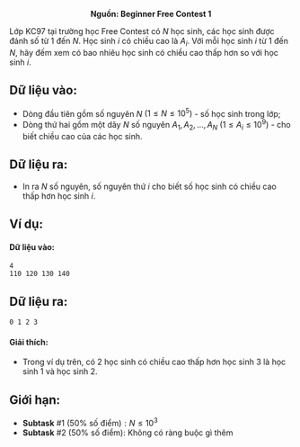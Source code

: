 **<center>Nguồn: Beginner Free Contest 1</center>**

Lớp KC97 tại trường học Free Contest có $N$ học sinh, các học sinh được đánh số từ $1$ đến $N$. Học sinh $i$ có chiều cao là $A_i$. Với mỗi học sinh $i$ từ $1$ đến $N$, hãy đếm xem có bao nhiêu học sinh có chiều cao thấp hơn so với học sinh $i$.

## Dữ liệu vào:
- Dòng đầu tiên gồm số nguyên $N$ $(1 ≤ N ≤ 10^5)$ - số học sinh trong lớp;
- Dòng thứ hai gồm một dãy $N$ số nguyên $A_1, A_2, ..., A_N$ $(1 ≤ A_i ≤ 10^9)$ - cho biết chiều cao của các học sinh.

## Dữ liệu ra:
- In ra $N$ số nguyên, số nguyên thứ $i$ cho biết số học sinh có chiều cao thấp hơn học sinh $i$.

## Ví dụ:
#### Dữ liệu vào:
```
4
110 120 130 140
```

## Dữ liệu ra:
```
0 1 2 3
```

#### Giải thích:
- Trong ví dụ trên, có $2$ học sinh có chiều cao thấp hơn học sinh $3$ là học sinh $1$ và học
sinh $2$.

## Giới hạn:
- **Subtask** $\#1$ $(50\%\text{ số điểm}): N ≤ 10^3$
- **Subtask** $\#2$ $(50\%\text{ số điểm}):$ Không có ràng buộc gì thêm